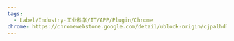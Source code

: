 ```yaml
---
tags:
  - Label/Industry-工业科学/IT/APP/Plugin/Chrome
chrome: https://chromewebstore.google.com/detail/ublock-origin/cjpalhdlnbpafiamejdnhcphjbkeiagm
---
```

